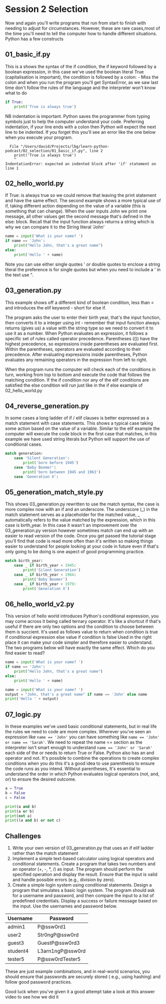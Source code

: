 # Session 2 Selection

Now and again you'll write programs that run from start to finish with needing to adjust
for circumstances. However, these are rare cases,most of the time you'll need to tell
the computer how to handle different situations. Python has a few constructs

## 01_basic_if.py

This is a shows the syntax of the if condition, the if keyword followed by a boolean expression,
in this case we've used the boolean literal True (capitalisation is important), the condition is
followed by a colon: - Miss the colon and when you run the program you'll get SyntaxError, as we
saw last time don't follow the rules of the language and the interpreter won't know what to do

```python
if True:
    print('True is always true')
```

NB indentation is important. Python saves the programmer from typing symbols
just to help the computer understand your code. Preferring indentation, if your line ends with a colon then
Python will expect the next line to be indented. If you forget this you'll see an error like the one below when you
execute your program.

```commandline
  File "/Users/david/Projects/lbg/learn-python-podcast/02_selection/01_basic_if.py", line 2
    print('True is always true')
    ^
IndentationError: expected an indented block after 'if' statement on line 1
```

## 02_hello_world.py

If True: is always true so we could remove that leaving the print statement and have the same effect.
The second example shows a more typical use of if, taking different action depending on the value of
a variable (this is something that can change). When the user inputs John we print one message, all other
values get the second message that's defined in the else: block. Recall that the input function always returns a string
which is why we can compare it to the String literal 'John'

```python
name = input('What is your name? ')
if name == 'John':
    print("Hello John, that's a great name")
else:
    print('Hello ' + name)
```

Note you can use either single quotes ' or double quotes to
enclose a string literal the preference is for single quotes but when you
need to include a ' in the text use ".

## 03_generation.py

This example shows off a different kind of boolean condition, less than <
and introduces the elif keyword - short for else if.

The program asks the user
to enter their birth year, that's the input function, then converts it to a integer using
int - remember that input function always returns (gives us) a value with the string type
so we need to convert it to use it as a number. When Python evaluates an expression, it follows a specific set of rules
called operator precedence. Parentheses (()) have the highest precedence, so expressions inside
parentheses are evaluated first. Within the parentheses, operators are evaluated according to their precedence.
After evaluating expressions inside parentheses, Python evaluates any remaining operators in the
expression from left to right.

When the program runs the
computer will check each of the conditions in turn, working from top to bottom and execute
the code that follows the matching condition. If the if condition nor any of the elif conditions are
satisfied the else condition will run just like in the if else example of 02_hello_world.py

## 04_reverse_generation.py

In some cases a long ladder of if / elif clauses is better expressed as a
match statement with case statements. This shows a typical case
taking some action based on the value of a variable. Similar to
the elif example the computer will execute the code block in the first case
that matches, in this example we have used string literals but Python will support
the use of conditional cases.

```python
match generation:
    case 'Silent Generation':
        print('born before 1945')
    case 'Baby Boomer':
        print('born between 1945 and 1963')
    case 'Generation X':
```

## 05_generation_match_style.py

This shows 03_generation.py rewritten to use the match
syntax, the case is more complex now with an if and an underscore.
The underscore (_) in the match statement serves as a placeholder for the matched value,
_ automatically refers to the value matched by the expression, which in this case is birth_year.
In this case it wasn't an improvement over the 03_generation.py version however sometimes
match can end up with an easier to read version of the code. Once you get passed the tutorial stage you'll
find that code is read more often than it's written so making things easier to understand for people
looking at your code in future even if that's only going to be doing is one aspect of good programming practice.

```python
match birth_year:
    case _ if birth_year < 1945:
        print('Silent Generation')
    case _ if birth_year < 1964:
        print('Baby Boomer')
    case _ if birth_year < 1979:
        print('Generation X')
```

## 06_hello_world_v2.py

This version of hello world introduces Python's conditional expression, you may come across it being called ternary
operator.
It's like a shortcut if that's useful if there are only two options
and the condition to choose between them is succient.
It's used as follows value to return when condition is true if conditional expression else value if condition is false
Used in the right place it can make your code simpler and therefore easier
to understand. The two programs below will have exactly the same
effect. Which do you find easier to read?

```python
name = input('What is your name? ')
if name == 'John':
    print("Hello John, that's a great name")
else:
    print('Hello ' + name)
```

```python
name = input('What is your name? ')
output = "John, that's a great name" if name == 'John' else name
print('Hello ' + output)
```

## 07_logic.py

In these examples we've used basic conditional statements, but in real
life the rules we need to code are more complex.
Wherever you've seen an expression like `name == 'John'` you can have something
like `name == 'John' or name == 'Sarah'`. We need to repeat the name == section
as the interpreter isn't smart enough to understand `name == 'John' or 'Sarah'`
each side of the or needs to return True or False. Python also has an and operator and
not. It's possible to combine the operations to create complex conditions when you do
this it's a good idea to use parenthesis to ensure the code runs as you intend.
Without parentheses, It's essential to understand the order in which Python evaluates logical operators
(not, and, or) to ensure the desired outcome.

```python
a = True
b = False
c = False

print(a and b)
print(a or b)
print(not a)
print((a and b) or not c)
```

## Challenges

1. Write your own version of 03_generation.py that uses an if elif ladder rather than the match statement
2. Implement a simple text-based calculator using logical operators and conditional statements. Create a program that
   takes two numbers and an operator (+, -, \*, /) as input. The program should perform the specified operation and
   display the result. Ensure that the input is valid and handle possible errors (e.g., division by zero).
3. Create a simple login system using conditional statements.
   Design a program that simulates a basic login system. The program should ask for a username and password, and then
   compare the input to a list of predefined credentials. Display a success or failure message based on the input. Use
   the usernames and password below.

| Username	 | Password          |
|-----------|-------------------|
| admin1    | 	P@ssw0rd1        |
| user2	    | Str0ngP@ssw0rd    |
| guest3	   | GuestP@ssw0rd3    |
| student4  | 	L3arn1ngP@ssw0rd |
| tester5	  | P@ssw0rdTester5   |

These are just example combinations, and in real-world scenarios, you should ensure that passwords are securely stored (
e.g., using hashing) and follow good password practices.

Good luck when you've given it a good attempt take a look at this answer video to see how we did it
